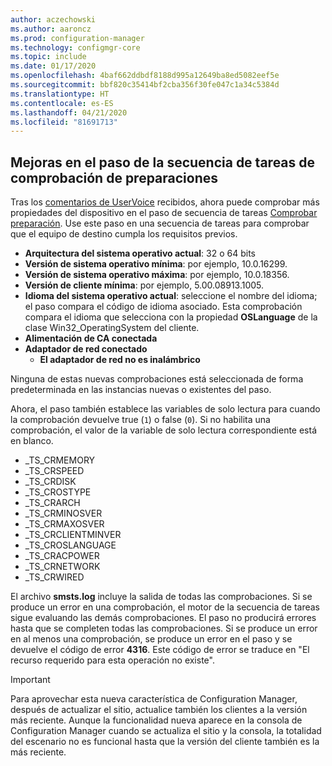 ```yaml
---
author: aczechowski
ms.author: aaroncz
ms.prod: configuration-manager
ms.technology: configmgr-core
ms.topic: include
ms.date: 01/17/2020
ms.openlocfilehash: 4baf662ddbdf8188d995a12649ba8ed5082eef5e
ms.sourcegitcommit: bbf820c35414bf2cba356f30fe047c1a34c5384d
ms.translationtype: HT
ms.contentlocale: es-ES
ms.lasthandoff: 04/21/2020
ms.locfileid: "81691713"
---
```

## <a name="improvements-to-check-readiness-task-sequence-step"></a><a name="bkmk_tsready"></a> Mejoras en el paso de la secuencia de tareas de comprobación de preparaciones

<!--6005561-->

Tras los [comentarios de UserVoice](https://configurationmanager.uservoice.com/forums/300492-ideas/suggestions/11011230-add-battery-power-state-check-to-task-sequence-c) recibidos, ahora puede comprobar más propiedades del dispositivo en el paso de secuencia de tareas [Comprobar preparación](../../../../../osd/understand/task-sequence-steps.md#BKMK_CheckReadiness). Use este paso en una secuencia de tareas para comprobar que el equipo de destino cumpla los requisitos previos.

- **Arquitectura del sistema operativo actual**: 32 o 64 bits
- **Versión de sistema operativo mínima**: por ejemplo, 10.0.16299.
- **Versión de sistema operativo máxima**: por ejemplo, 10.0.18356.
- **Versión de cliente mínima**: por ejemplo, 5.00.08913.1005.
- **Idioma del sistema operativo actual**: seleccione el nombre del idioma; el paso compara el código de idioma asociado. Esta comprobación compara el idioma que selecciona con la propiedad **OSLanguage** de la clase Win32_OperatingSystem del cliente.
- **Alimentación de CA conectada**
- **Adaptador de red conectado**
  - **El adaptador de red no es inalámbrico**

Ninguna de estas nuevas comprobaciones está seleccionada de forma predeterminada en las instancias nuevas o existentes del paso.

Ahora, el paso también establece las variables de solo lectura para cuando la comprobación devuelve true (`1`) o false (`0`). Si no habilita una comprobación, el valor de la variable de solo lectura correspondiente está en blanco.

- _TS_CRMEMORY
- _TS_CRSPEED
- _TS_CRDISK
- _TS_CROSTYPE
- _TS_CRARCH
- _TS_CRMINOSVER
- _TS_CRMAXOSVER
- _TS_CRCLIENTMINVER
- _TS_CROSLANGUAGE
- _TS_CRACPOWER
- _TS_CRNETWORK
- _TS_CRWIRED

El archivo **smsts.log** incluye la salida de todas las comprobaciones. Si se produce un error en una comprobación, el motor de la secuencia de tareas sigue evaluando las demás comprobaciones. El paso no producirá errores hasta que se completen todas las comprobaciones. Si se produce un error en al menos una comprobación, se produce un error en el paso y se devuelve el código de error **4316**. Este código de error se traduce en "El recurso requerido para esta operación no existe".

> [!IMPORTANT]
> Para aprovechar esta nueva característica de Configuration Manager, después de actualizar el sitio, actualice también los clientes a la versión más reciente. Aunque la funcionalidad nueva aparece en la consola de Configuration Manager cuando se actualiza el sitio y la consola, la totalidad del escenario no es funcional hasta que la versión del cliente también es la más reciente.
